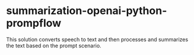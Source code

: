 # summarization-openai-python-prompflow
This solution converts speech to text and then processes and summarizes the text based on the prompt scenario.
